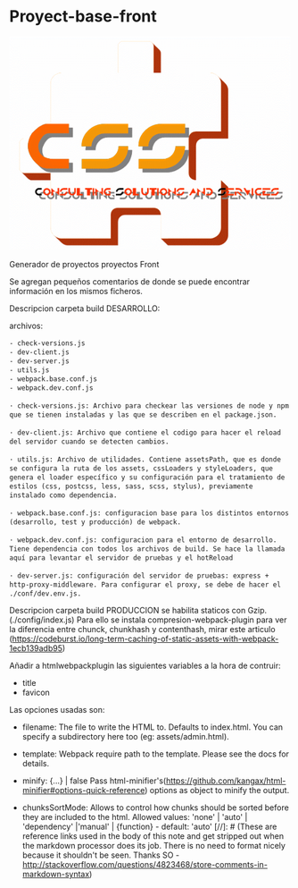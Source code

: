 # Proyect-base-front

[![Atmira](./css-logo.gif)](http://www.atmira.com/inicio)

Generador de proyectos proyectos Front


Se agregan pequeños comentarios de donde se puede encontrar información en los mismos ficheros. 

Descripcion carpeta build DESARROLLO:

archivos:

    - check-versions.js
    - dev-client.js
    - dev-server.js
    - utils.js
    - webpack.base.conf.js
    - webpack.dev.conf.js

    · check-versions.js: Archivo para checkear las versiones de node y npm que se tienen instaladas y las que se describen en el package.json.

    · dev-client.js: Archivo que contiene el codigo para hacer el reload del servidor cuando se detecten cambios.

    · utils.js: Archivo de utilidades. Contiene assetsPath, que es donde se configura la ruta de los assets, cssLoaders y styleLoaders, que genera el loader específico y su configuración para el tratamiento de estilos (css, postcss, less, sass, scss, stylus), previamente instalado como dependencia.

    · webpack.base.conf.js: configuracion base para los distintos entornos (desarrollo, test y producción) de webpack.

    · webpack.dev.conf.js: configuracion para el entorno de desarrollo. Tiene dependencia con todos los archivos de build. Se hace la llamada aquí para levantar el servidor de pruebas y el hotReload

    · dev-server.js: configuración del servidor de pruebas: express + http-proxy-middleware. Para configurar el proxy, se debe de hacer el ./conf/dev.env.js.


Descripcion carpeta build PRODUCCION
se habilita staticos con Gzip. (./config/index.js) Para ello se instala compresion-webpack-plugin
para ver la diferencia entre chunck, chunkhash y contenthash, mirar este articulo (https://codeburst.io/long-term-caching-of-static-assets-with-webpack-1ecb139adb95)

Añadir a htmlwebpackplugin las siguientes variables a la hora de contruir:
- title
- favicon

Las opciones usadas son:

- filename: The file to write the HTML to. Defaults to index.html. You can specify a subdirectory here too (eg: assets/admin.html).
- template: Webpack require path to the template. Please see the docs for details.
- minify: {...} | false Pass html-minifier's(https://github.com/kangax/html-minifier#options-quick-reference) options as object to minify the output.
- chunksSortMode: Allows to control how chunks should be sorted before they are included to the html. Allowed values: 'none' | 'auto' | 'dependency' |'manual' | {function} - default: 'auto'
[//]: # (These are reference links used in the body of this note and get stripped out when the markdown processor does its job. There is no need to format nicely because it shouldn't be seen. Thanks SO - http://stackoverflow.com/questions/4823468/store-comments-in-markdown-syntax)


   [dill]: <https://github.com/joemccann/dillinger>
   [git-repo-url]: <https://github.com/joemccann/dillinger.git>
   [john gruber]: <http://daringfireball.net>
   [df1]: <http://daringfireball.net/projects/markdown/>
   [markdown-it]: <https://github.com/markdown-it/markdown-it>
   [Ace Editor]: <http://ace.ajax.org>
   [node.js]: <http://nodejs.org>
   [Twitter Bootstrap]: <http://twitter.github.com/bootstrap/>
   [jQuery]: <http://jquery.com>
   [@tjholowaychuk]: <http://twitter.com/tjholowaychuk>
   [express]: <http://expressjs.com>
   [AngularJS]: <http://angularjs.org>
   [Gulp]: <http://gulpjs.com>

   [PlDb]: <https://github.com/joemccann/dillinger/tree/master/plugins/dropbox/README.md>
   [PlGh]: <https://github.com/joemccann/dillinger/tree/master/plugins/github/README.md>
   [PlGd]: <https://github.com/joemccann/dillinger/tree/master/plugins/googledrive/README.md>
   [PlOd]: <https://github.com/joemccann/dillinger/tree/master/plugins/onedrive/README.md>
   [PlMe]: <https://github.com/joemccann/dillinger/tree/master/plugins/medium/README.md>
   [PlGa]: <https://github.com/RahulHP/dillinger/blob/master/plugins/googleanalytics/README.md>